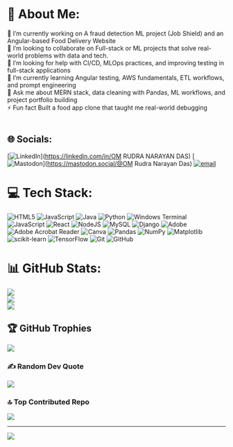 # 💫 About Me:
🔭 I’m currently working on A fraud detection ML project (Job Shield) and an Angular-based Food Delivery Website<br>👯 I’m looking to collaborate on Full-stack or ML projects that solve real-world problems with data and tech.<br>🤝 I’m looking for help with CI/CD, MLOps practices, and improving testing in full-stack applications<br>🌱 I’m currently learning Angular testing, AWS fundamentals, ETL workflows, and prompt engineering<br>💬 Ask me about MERN stack, data cleaning with Pandas, ML workflows, and project portfolio building<br>⚡ Fun fact Built a food app clone that taught me real-world debugging<br><br>


## 🌐 Socials:
[![LinkedIn](https://img.shields.io/badge/LinkedIn-%230077B5.svg?logo=linkedin&logoColor=white)](https://linkedin.com/in/OM RUDRA NARAYAN DAS) [![Mastodon](https://img.shields.io/badge/-MASTODON-%232B90D9?logo=mastodon&logoColor=white)](https://mastodon.social/@OM Rudra Narayan Das) [![email](https://img.shields.io/badge/Email-D14836?logo=gmail&logoColor=white)](mailto:rd9356236@gmail.com) 

# 💻 Tech Stack:
![HTML5](https://img.shields.io/badge/html5-%23E34F26.svg?style=for-the-badge&logo=html5&logoColor=white) ![JavaScript](https://img.shields.io/badge/javascript-%23323330.svg?style=for-the-badge&logo=javascript&logoColor=%23F7DF1E) ![Java](https://img.shields.io/badge/java-%23ED8B00.svg?style=for-the-badge&logo=openjdk&logoColor=white) ![Python](https://img.shields.io/badge/python-3670A0?style=for-the-badge&logo=python&logoColor=ffdd54) ![Windows Terminal](https://img.shields.io/badge/Windows%20Terminal-%234D4D4D.svg?style=for-the-badge&logo=windows-terminal&logoColor=white) ![JavaScript](https://img.shields.io/badge/javascript-%23323330.svg?style=for-the-badge&logo=javascript&logoColor=%23F7DF1E) ![React](https://img.shields.io/badge/react-%2320232a.svg?style=for-the-badge&logo=react&logoColor=%2361DAFB) ![NodeJS](https://img.shields.io/badge/node.js-6DA55F?style=for-the-badge&logo=node.js&logoColor=white) ![MySQL](https://img.shields.io/badge/mysql-4479A1.svg?style=for-the-badge&logo=mysql&logoColor=white) ![Django](https://img.shields.io/badge/django-%23092E20.svg?style=for-the-badge&logo=django&logoColor=white) ![Adobe](https://img.shields.io/badge/adobe-%23FF0000.svg?style=for-the-badge&logo=adobe&logoColor=white) ![Adobe Acrobat Reader](https://img.shields.io/badge/Adobe%20Acrobat%20Reader-EC1C24.svg?style=for-the-badge&logo=Adobe%20Acrobat%20Reader&logoColor=white) ![Canva](https://img.shields.io/badge/Canva-%2300C4CC.svg?style=for-the-badge&logo=Canva&logoColor=white) ![Pandas](https://img.shields.io/badge/pandas-%23150458.svg?style=for-the-badge&logo=pandas&logoColor=white) ![NumPy](https://img.shields.io/badge/numpy-%23013243.svg?style=for-the-badge&logo=numpy&logoColor=white) ![Matplotlib](https://img.shields.io/badge/Matplotlib-%23ffffff.svg?style=for-the-badge&logo=Matplotlib&logoColor=black) ![scikit-learn](https://img.shields.io/badge/scikit--learn-%23F7931E.svg?style=for-the-badge&logo=scikit-learn&logoColor=white) ![TensorFlow](https://img.shields.io/badge/TensorFlow-%23FF6F00.svg?style=for-the-badge&logo=TensorFlow&logoColor=white) ![Git](https://img.shields.io/badge/git-%23F05033.svg?style=for-the-badge&logo=git&logoColor=white) ![GitHub](https://img.shields.io/badge/github-%23121011.svg?style=for-the-badge&logo=github&logoColor=white)
# 📊 GitHub Stats:
![](https://github-readme-stats.vercel.app/api?username=omrudranarayandas&theme=dark&hide_border=false&include_all_commits=true&count_private=false)<br/>
![](https://nirzak-streak-stats.vercel.app/?user=omrudranarayandas&theme=dark&hide_border=false)<br/>
![](https://github-readme-stats.vercel.app/api/top-langs/?username=omrudranarayandas&theme=dark&hide_border=false&include_all_commits=true&count_private=false&layout=compact)

## 🏆 GitHub Trophies
![](https://github-profile-trophy.vercel.app/?username=omrudranarayandas&theme=dark&no-frame=false&no-bg=false&margin-w=4)

### ✍️ Random Dev Quote
![](https://quotes-github-readme.vercel.app/api?type=horizontal&theme=radical)

### 🔝 Top Contributed Repo
![](https://github-contributor-stats.vercel.app/api?username=omrudranarayandas&limit=5&theme=dark&combine_all_yearly_contributions=true)

---
[![](https://visitcount.itsvg.in/api?id=omrudranarayandas&icon=0&color=0)](https://visitcount.itsvg.in)

<!-- Proudly created with GPRM ( https://gprm.itsvg.in ) -->
